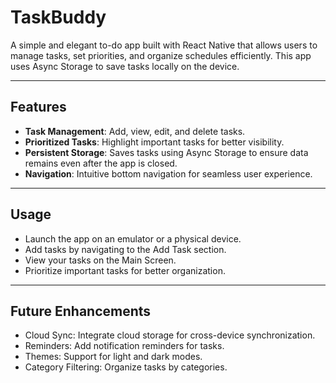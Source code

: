 # TaskBuddy

A simple and elegant to-do app built with React Native that allows users to manage tasks, set priorities, and organize schedules efficiently. This app uses Async Storage to save tasks locally on the device.

---

## Features

- **Task Management**: Add, view, edit, and delete tasks.
- **Prioritized Tasks**: Highlight important tasks for better visibility.
- **Persistent Storage**: Saves tasks using Async Storage to ensure data remains even after the app is closed.
- **Navigation**: Intuitive bottom navigation for seamless user experience.

---

## Usage

- Launch the app on an emulator or a physical device.
- Add tasks by navigating to the Add Task section.
- View your tasks on the Main Screen.
- Prioritize important tasks for better organization.

---

## Future Enhancements

- Cloud Sync: Integrate cloud storage for cross-device synchronization.
- Reminders: Add notification reminders for tasks.
- Themes: Support for light and dark modes.
- Category Filtering: Organize tasks by categories.
